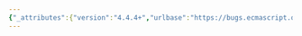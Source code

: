 ```yaml
---
{"_attributes":{"version":"4.4.4+","urlbase":"https://bugs.ecmascript.org/","maintainer":"dherman@mozilla.com"},"bug":{"bug_id":3549,"creation_ts":"2015-01-16 04:29:00 -0800","short_desc":"9.2.4 FunctionAllocate: incomplete signature in the section title","delta_ts":"2015-02-02 18:38:57 -0800","product":"Draft for 6th Edition","component":"editorial issue","version":"Rev 31: January 15, 2015 Draft","rep_platform":"All","op_sys":"All","bug_status":"RESOLVED","resolution":"FIXED","priority":"Normal","bug_severity":"normal","everconfirmed":true,"reporter":{"uid":"claude.pache","name":"Claude Pache"},"assigned_to":{"uid":"allen","name":"Allen Wirfs-Brock"},"long_desc":[{"commentid":11471,"comment_count":0,"who":{"uid":"claude.pache","name":"Claude Pache"},"bug_when":"2015-01-16 04:29:51 -0800","thetext":"The signature it the title of that section is:\n\n    FunctionAllocate (functionPrototype, strict)\n\nIt should be:\n\n    FunctionAllocate (functionPrototype, strict[, functionKind])"},{"commentid":11502,"comment_count":1,"who":{"uid":"allen","name":"Allen Wirfs-Brock"},"bug_when":"2015-01-16 10:05:41 -0800","thetext":"fixed in rev32 editor's draft"},{"commentid":11987,"comment_count":2,"who":{"uid":"allen","name":"Allen Wirfs-Brock"},"bug_when":"2015-02-02 18:38:57 -0800","thetext":"fixed in rev32 draft"}]}}
---
```

